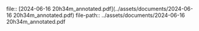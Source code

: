 file:: [2024-06-16 20h34m_annotated.pdf](../assets/documents/2024-06-16 20h34m_annotated.pdf)
file-path:: ../assets/documents/2024-06-16 20h34m_annotated.pdf
